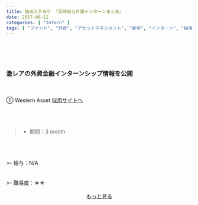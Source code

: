 ```yaml
---
title: 独占入手あり 「高時給な外銀インターンまとめ」
date: 2017-06-12
categories: [ "Intern" ]
tags: [ "ファンド", "外資", "アセットマネジメント", "新卒", "インターン", "採用" ]
---
```



<br/>
<br/>
<br/>

### 激レアの外資金融インターンシップ情報を公開
<br />
<br />
①  Western Asset  <a href="http://www.westernasset.co.jp/ja/index.cfm">採用サイトへ</a>
<br />
<br />
<br />
<br />

>- 期間：3 month
<br />
<br />
<br />
>- 給与：N/A
<br />
<br />
<br />
>- 難易度：☆☆
<br />
<br />

<div style="text-align: center;"><a href="https://note.mu/crazyboy/n/naee9f5648456">もっと見る</a></div>  
<br />
<br />
<br />

